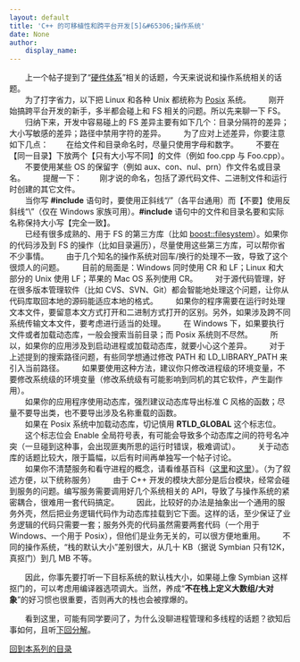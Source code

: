 ```yaml
---
layout: default
title: 'C++ 的可移植性和跨平台开发[5]&#65306;操作系统'
date: None
author:
    display_name: 
---
```


　　上一个帖子提到了“[硬件体系](https://program-think.blogspot.com/2009/01/cxx-cross-platform-develop-4-hardware.html)”相关的话题，今天来说说和操作系统相关的话题。  
　　为了打字省力，以下把 Linux 和各种 Unix 都统称为 [Posix](https://en.wikipedia.org/wiki/Posix) 系统。 　　刚开始搞跨平台开发的新手，多半都会碰上和 FS 相关的问题。所以先来聊一下 FS。 　　归纳下来，开发中容易碰上的 FS 差异主要有如下几个：目录分隔符的差异；大小写敏感的差异；路径中禁用字符的差异。 　　为了应对上述差异，你要注意如下几点： 　　在给文件和目录命名时，尽量只使用字母和数字。 　　不要在【同一目录】下放两个【只有大小写不同】的文件（例如 foo.cpp 与 Foo.cpp）。 　　不要使用某些 OS 的保留字（例如 aux、con、nul、prn）作文件名或目录名。 　　提醒一下： 　　刚才说的命名，包括了源代码文件、二进制文件和运行时创建的其它文件。  
　　当你写 **#include** 语句时，要使用正斜线“/”（各平台通用）而【不要】使用反斜线“\\”（仅在 Windows 家族可用）。**#include** 语句中的文件和目录名要和实际名称保持大小写【完全一致】。  
　　已经有很多成熟的、用于 FS 的第三方库（比如 [boost::filesystem](http://www.boost.org/libs/filesystem/)）。如果你的代码涉及到 FS 的操作（比如目录遍历），尽量使用这些第三方库，可以帮你省不少事情。 　　由于几个知名的操作系统对回车/换行的处理不一致，导致了这个很烦人的问题。 　　目前的局面是：Windows 同时使用 CR 和 LF；Linux 和大部分的 Unix 使用 LF；苹果的 Mac OS 系列使用 CR。 　　对于源代码管理，好在很多版本管理软件（比如 CVS、SVN、Git）都会智能地处理这个问题，让你从代码库取回本地的源码能适应本地的格式。 　　如果你的程序需要在运行时处理文本文件，要留意本文方式打开和二进制方式打开的区别。另外，如果涉及跨不同系统传输文本文件，要考虑进行适当的处理。 　　在 Windows 下，如果要执行文件或者加载动态库，一般会搜索当前目录；而 Posix 系统则不尽然。 　　所以，如果你的应用涉及到启动进程或加载动态库，就要小心这个差异。 　　对于上述提到的搜索路径问题，有些同学想通过修改 PATH 和 LD\_LIBRARY\_PATH 来引入当前路径。 　　如果要使用这种方法，建议你只修改进程级的环境变量，不要修改系统级的环境变量（修改系统级有可能影响到同机的其它软件，产生副作用）。  
　　如果你的应用程序使用动态库，强烈建议动态库导出标准 C 风格的函数；尽量不要导出类，也不要导出涉及名称重载的函数。  
　　如果在 Posix 系统中加载动态库，切记慎用 **RTLD\_GLOBAL** 这个标志位。 　　这个标志位会 Enable 全局符号表，有可能会导致多个动态库之间的符号名冲突（一旦碰到这种事，会出现匪夷所思的运行时错误，极难调试）。 　　关于动态库的话题比较大，限于篇幅，以后有时间再单独写一个帖子讨论。  
　　如果你不清楚服务和看守进程的概念，请看维基百科（[这里](https://en.wikipedia.org/wiki/Windows_service)和[这里](https://en.wikipedia.org/wiki/Daemon_%28computer_software%29)）。（为了叙述方便，以下统称服务） 　　由于 C++ 开发的模块大部分是后台模块，经常会碰到服务的问题。编写服务需要调用好几个系统相关的 API，导致了与操作系统的紧密耦合，很难用一套代码搞定。 　　因此，比较好的办法是抽象出一个通用的服务外壳，然后把业务逻辑代码作为动态库挂载到它下面。这样的话，至少保证了业务逻辑的代码只需要一套；服务外壳的代码虽然需要两套代码（一个用于 Windows、一个用于 Posix），但他们是业务无关的，可以很方便地重用。 　　不同的操作系统，“栈的默认大小”差别很大，从几十 KB（据说 Symbian 只有12K，真抠门）到几 MB 不等。

　　因此，你事先要打听一下目标系统的默认栈大小，如果碰上像 Symbian 这样抠门的，可以考虑用编译器选项调大。当然，养成“**不在栈上定义大数组/大对象**”的好习惯也很重要，否则再大的栈也会被撑爆的。

　　看到这里，可能有同学要问了，为什么没聊进程管理和多线程的话题？欲知后事如何，且听[下回分解](https://program-think.blogspot.com/2009/04/cxx-cross-platform-develop-6-thread.html)。

[回到本系列的目录](https://program-think.blogspot.com/2009/01/cxx-cross-platform-develop-0-overview.html#index)

